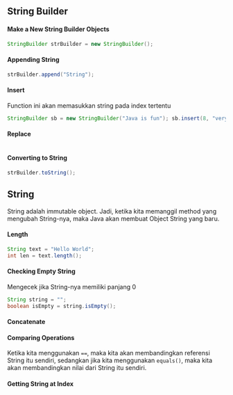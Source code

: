 ## String Builder
#### Make a New String Builder Objects
```java
StringBuilder strBuilder = new StringBuilder();
```
#### Appending String
```java
strBuilder.append("String");
```
#### Insert
Function ini akan memasukkan string pada index tertentu
```java
StringBuilder sb = new StringBuilder("Java is fun"); sb.insert(8, "very "); // Output: Java is very fun
```

#### Replace
```java

```
#### Converting to String
```java
strBuilder.toString();
```
## String
String adalah immutable object. Jadi, ketika kita memanggil method yang mengubah String-nya, maka Java akan membuat Object String yang baru. 
#### Length
```java
String text = "Hello World";
int len = text.length();
```
#### Checking Empty String
Mengecek jika String-nya memiliki panjang 0
```java
String string = "";
boolean isEmpty = string.isEmpty();
```
#### Concatenate
#### Comparing Operations
Ketika kita menggunakan `==`, maka kita akan membandingkan referensi String itu sendiri, sedangkan jika kita menggunakan `equals()`, maka kita akan membandingkan nilai dari String itu sendiri.
#### Getting String at Index

